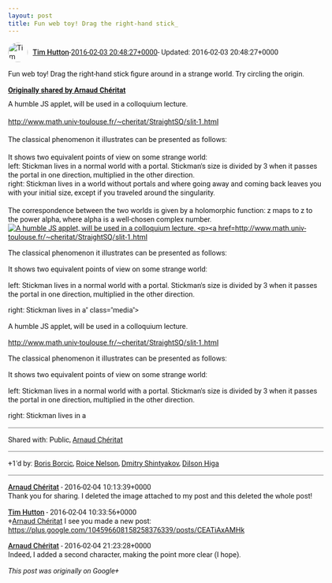 ```yaml
---
layout: post
title: Fun web toy! Drag the right-hand stick_
---
```


<html><head><meta charset="utf-8"><title>Fun web toy! Drag the right-hand stick figure around in a strange world. Try ...</title><style>body {font: 11pt Roboto, Arial, sans-serif; max-width: 640px; margin: 24px;}.author-photo {border-radius: 50%; margin-right: 10px; width: 40px;}.author {font-weight: 500;}.main-content {margin: 15px 0 15px;}.post-title {font-weight: bold;}.location {display: block; margin-top: 15px;}.location img {float: left; margin-right: 5px; width: 20px;}.media-link {display: inline-block; max-width: 100%; vertical-align: top;}.media-link p {margin-top: 5px; max-height: 4em; overflow: scroll;}.media {max-height: 100vh; max-width: 100%;}.video-placeholder {background: black; display: flex; height: 300px; max-width: 100%; width: 640px;}.play-icon {border-bottom: 30px solid transparent; border-left: 50px solid white; border-top: 30px solid transparent; color: white; margin: auto;}.album {max-height: 800px; overflow: scroll; width: calc(100vw - 48px);}.album .media-link {margin-right: 5px; max-width: 250px;}.album .media {max-height: 250px;}.link-embed {border-top: 1px solid lightgrey; display: block; margin-top: 20px;}.link-embed img {max-width: 100%;}.inline-link-embed {display: block;}.inline-link-embed img {vertical-align: middle;}.link-title {display: inline-block; font-size: medium; font-weight: 300; padding-left: 1em;}.reshare-attribution {display: block; font-weight: bold; margin-bottom: 10px;}.poll-image {margin-bottom: 5px; max-height: 300px; max-width: 500px;}.poll-choice {align-items: center; display: flex; margin-bottom: 5px; max-width: 500px;}.poll-choice-percentage {background-color: lightblue; height: 100%; left: 0; position: absolute; z-index: -1;}.poll-choice-selected {margin-right: 5px;}.poll-choice-results {border: 1px solid lightgray; border-radius: 5px; display: flex; line-height: 40px; overflow: hidden; padding: 0 8px; position: relative;}.poll-choice-results, .poll-choice-description {flex-grow: 1; margin-right: 10px;}.poll-choice-image {width: 100%;}.poll-choice-image, .poll-choice-image img {max-height: 40px; max-width: 100px;}.poll-choice-votes {max-height: 100px; overflow: auto;}.plus-entity-embed {color: black; display: block; text-decoration: none;}.plus-entity-embed-cover-photo {max-height: 300px; max-width: 100%;}.plus-entity-embed-info {padding: 0 1em 1em;}.plus-entity-embed-info h2 {font-weight: 500; margin: 10px 0;}.plus-entity-embed-info p {font-size: small; margin: 0;}.collection-owner-avatar {border-radius: 50%; border: 2px solid white; height: 40px; margin-top: -22px;}.visibility {padding: 1em 0; border-top: 1px solid grey;}.post-activity {padding: 1em 0; border-top: 1px solid grey;}.comments {border-top: 1px solid gray; padding-top: 1em;}.comment + .comment {margin-top: 1em;}.comment .media-link, .comment .inline-link-embed {margin-top: 5px;}</style></head><body><div style="margin-bottom:1em;"><div style="display:flex; align-items:center"><img class="author-photo" src="https://lh4.googleusercontent.com/-epo4ZZKNqEw/AAAAAAAAAAI/AAAAAAAAVSU/qu3LpcHEnoQ/s64-c/photo.jpg" alt="Tim Hutton"><a href="https://plus.google.com/+TimHutton" target="_blank" class="author">Tim Hutton</a> - <a target="_blank" href="https://plus.google.com/+TimHutton/posts/Q6Q2pQ4ap67">2016-02-03 20:48:27+0000</a><span> - Updated: 2016-02-03 20:48:27+0000</span></div><div class="main-content">Fun web toy! Drag the right-hand stick figure around in a strange world. Try circling the origin.</div><div><a target="_blank" href="https://plus.google.com/104596608158258376339/posts/19QHwpiTE1p" class="reshare-attribution">Originally shared by Arnaud Chéritat</a>A humble JS applet, will be used in a colloquium lecture.<br><br><a rel="nofollow" target="_blank" href="http://www.math.univ-toulouse.fr/~cheritat/StraightSQ/slit-1.html" class="ot-anchor bidi_isolate" jslog="10929; track:click" dir="ltr">http://www.math.univ-toulouse.fr/~cheritat/StraightSQ/slit-1.html</a><br><br>The classical phenomenon it illustrates can be presented as follows:<br><br>It shows two equivalent points of view on some strange world:<br>left: Stickman lives in a normal world with a portal. Stickman&#39;s size is divided by 3 when it passes the portal in one direction, multiplied in the other direction.<br>right: Stickman lives in a world without portals and where going away and coming back leaves you with your initial size, except if you traveled around the singularity.<br><br>The correspondence between the two worlds is given by a holomorphic function: z maps to z to the power alpha, where alpha is a well-chosen complex number.<a href="https://lh3.googleusercontent.com/-XUYL-CRlbNA/VrJX7WY8n1I/AAAAAAAAAxQ/SZcn3kfpdWs/w641-h293/A.jpg" target="_blank" class="media-link"><img src="https://lh3.googleusercontent.com/-XUYL-CRlbNA/VrJX7WY8n1I/AAAAAAAAAxQ/SZcn3kfpdWs/w641-h293/A.jpg" alt="A humble JS applet, will be used in a colloquium lecture.



http://www.math.univ-toulouse.fr/~cheritat/StraightSQ/slit-1.html



The classical phenomenon it illustrates can be presented as follows:



It shows two equivalent points of view on some strange world:

left: Stickman lives in a normal world with a portal. Stickman&#39;s size is divided by 3 when it passes the portal in one direction, multiplied in the other direction.

right: Stickman lives in a" class="media"><p>A humble JS applet, will be used in a colloquium lecture.



http://www.math.univ-toulouse.fr/~cheritat/StraightSQ/slit-1.html



The classical phenomenon it illustrates can be presented as follows:



It shows two equivalent points of view on some strange world:

left: Stickman lives in a normal world with a portal. Stickman&#39;s size is divided by 3 when it passes the portal in one direction, multiplied in the other direction.

right: Stickman lives in a</p></a></div></div><div class="visibility">Shared with: Public, <a href="https://plus.google.com/104596608158258376339">Arnaud Chéritat</a></div><div class="post-activity"><div class="plus-oners">+1'd by: <a href="https://plus.google.com/+BorisBorcic">Boris Borcic</a>, <a href="https://plus.google.com/+RoiceNelson">Roice Nelson</a>, <a href="https://plus.google.com/116542359168957860292">Dmitry Shintyakov</a>, <a href="https://plus.google.com/+DilsonHiga">Dilson Higa</a></div></div><div class="comments"><div class="comment"><a target="_blank" href="https://plus.google.com/104596608158258376339" class="author">Arnaud Chéritat</a><span class="time"> - 2016-02-04 10:13:39+0000</span><div class="comment-content">Thank you for sharing. I deleted the image attached to my post and this deleted the whole post!</div></div><div class="comment"><a target="_blank" href="https://plus.google.com/+TimHutton" class="author">Tim Hutton</a><span class="time"> - 2016-02-04 10:33:56+0000</span><div class="comment-content"><span class="proflinkWrapper"><span class="proflinkPrefix">+</span><a class="proflink bidi_isolate" href="https://plus.google.com/104596608158258376339" oid="104596608158258376339" >Arnaud Chéritat</a></span> I see you made a new post: <a rel="nofollow" target="_blank" href="https://plus.google.com/104596608158258376339/posts/CEATiAxAMHk" class="ot-anchor bidi_isolate" jslog="10929; track:click" dir="ltr">https://plus.google.com/104596608158258376339/posts/CEATiAxAMHk</a></div></div><div class="comment"><a target="_blank" href="https://plus.google.com/104596608158258376339" class="author">Arnaud Chéritat</a><span class="time"> - 2016-02-04 21:23:28+0000</span><div class="comment-content">Indeed, I added a second character, making the point more clear (I hope).</div></div></div></body></html>

<i>This post was originally on Google+</i>